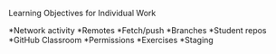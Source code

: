 Learning Objectives for Individual Work

*Network activity
*Remotes
*Fetch/push
*Branches
*Student repos
*GitHub Classroom
*Permissions
*Exercises
*Staging
